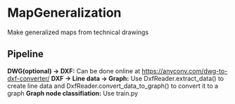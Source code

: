 # MapGeneralization
Make generalized maps from technical drawings 

## Pipeline
**DWG(optional) -> DXF:** Can be done online at https://anyconv.com/dwg-to-dxf-converter/
**DXF -> Line data -> Graph:** Use DxfReader.extract_data() to create line data and DxfReader.convert_data_to_graph() to convert it to a graph
**Graph node classifiation:** Use train.py
